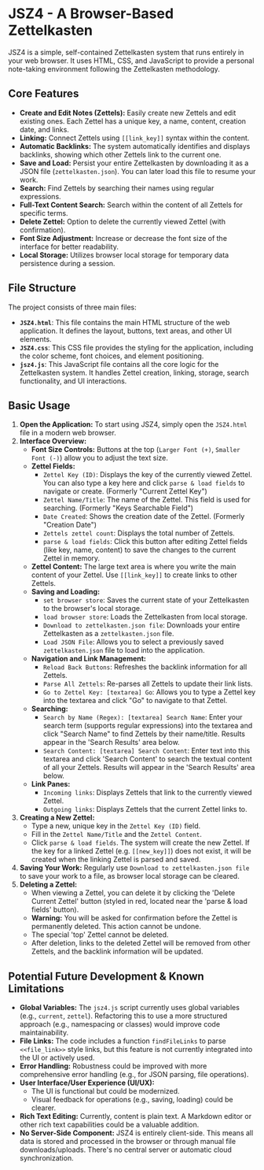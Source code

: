 # JSZ4 - A Browser-Based Zettelkasten

JSZ4 is a simple, self-contained Zettelkasten system that runs entirely in your web browser. It uses HTML, CSS, and JavaScript to provide a personal note-taking environment following the Zettelkasten methodology.

## Core Features

*   **Create and Edit Notes (Zettels):** Easily create new Zettels and edit existing ones. Each Zettel has a unique key, a name, content, creation date, and links.
*   **Linking:** Connect Zettels using `[[link_key]]` syntax within the content.
*   **Automatic Backlinks:** The system automatically identifies and displays backlinks, showing which other Zettels link to the current one.
*   **Save and Load:** Persist your entire Zettelkasten by downloading it as a JSON file (`zettelkasten.json`). You can later load this file to resume your work.
*   **Search:** Find Zettels by searching their names using regular expressions.
*   **Full-Text Content Search:** Search within the content of all Zettels for specific terms.
*   **Delete Zettel:** Option to delete the currently viewed Zettel (with confirmation).
*   **Font Size Adjustment:** Increase or decrease the font size of the interface for better readability.
*   **Local Storage:** Utilizes browser local storage for temporary data persistence during a session.

## File Structure

The project consists of three main files:

*   **`JSZ4.html`**: This file contains the main HTML structure of the web application. It defines the layout, buttons, text areas, and other UI elements.
*   **`JSZ4.css`**: This CSS file provides the styling for the application, including the color scheme, font choices, and element positioning.
*   **`jsz4.js`**: This JavaScript file contains all the core logic for the Zettelkasten system. It handles Zettel creation, linking, storage, search functionality, and UI interactions.

## Basic Usage

1.  **Open the Application:** To start using JSZ4, simply open the `JSZ4.html` file in a modern web browser.
2.  **Interface Overview:**
    *   **Font Size Controls:** Buttons at the top (`Larger Font (+)`, `Smaller Font (-)`) allow you to adjust the text size.
    *   **Zettel Fields:**
        *   `Zettel Key (ID)`: Displays the key of the currently viewed Zettel. You can also type a key here and click `parse & load fields` to navigate or create. (Formerly "Current Zettel Key")
        *   `Zettel Name/Title`: The name of the Zettel. This field is used for searching. (Formerly "Keys Searchable Field")
        *   `Date Created`: Shows the creation date of the Zettel. (Formerly "Creation Date")
        *   `Zettels zettel count`: Displays the total number of Zettels.
        *   `parse & load fields`: Click this button after editing Zettel fields (like key, name, content) to save the changes to the current Zettel in memory.
    *   **Zettel Content:** The large text area is where you write the main content of your Zettel. Use `[[link_key]]` to create links to other Zettels.
    *   **Saving and Loading:**
        *   `set browser store`: Saves the current state of your Zettelkasten to the browser's local storage.
        *   `load browser store`: Loads the Zettelkasten from local storage.
        *   `Download to zettelkasten.json file`: Downloads your entire Zettelkasten as a `zettelkasten.json` file.
        *   `Load JSON File`: Allows you to select a previously saved `zettelkasten.json` file to load into the application.
    *   **Navigation and Link Management:**
        *   `Reload Back Buttons`: Refreshes the backlink information for all Zettels.
        *   `Parse All Zettels`: Re-parses all Zettels to update their link lists.
        *   `Go to Zettel Key: [textarea] Go`: Allows you to type a Zettel key into the textarea and click "Go" to navigate to that Zettel.
    *   **Searching:**
        *   `Search by Name (Regex): [textarea] Search Name`: Enter your search term (supports regular expressions) into the textarea and click "Search Name" to find Zettels by their name/title. Results appear in the 'Search Results' area below.
        *   `Search Content: [textarea] Search Content`: Enter text into this textarea and click 'Search Content' to search the textual content of all your Zettels. Results will appear in the 'Search Results' area below.
    *   **Link Panes:**
        *   `Incoming links`: Displays Zettels that link to the currently viewed Zettel.
        *   `Outgoing links`: Displays Zettels that the current Zettel links to.
3.  **Creating a New Zettel:**
    *   Type a new, unique key in the `Zettel Key (ID)` field.
    *   Fill in the `Zettel Name/Title` and the `Zettel Content`.
    *   Click `parse & load fields`. The system will create the new Zettel. If the key for a linked Zettel (e.g. `[[new_key]]`) does not exist, it will be created when the linking Zettel is parsed and saved.
4.  **Saving Your Work:** Regularly use `Download to zettelkasten.json file` to save your work to a file, as browser local storage can be cleared.
5.  **Deleting a Zettel:**
    *   When viewing a Zettel, you can delete it by clicking the 'Delete Current Zettel' button (styled in red, located near the 'parse & load fields' button).
    *   **Warning:** You will be asked for confirmation before the Zettel is permanently deleted. This action cannot be undone.
    *   The special 'top' Zettel cannot be deleted.
    *   After deletion, links to the deleted Zettel will be removed from other Zettels, and the backlink information will be updated.

## Potential Future Development & Known Limitations

*   **Global Variables:** The `jsz4.js` script currently uses global variables (e.g., `current`, `zettel`). Refactoring this to use a more structured approach (e.g., namespacing or classes) would improve code maintainability.
*   **File Links:** The code includes a function `findFileLinks` to parse `<<file_link>>` style links, but this feature is not currently integrated into the UI or actively used.
*   **Error Handling:** Robustness could be improved with more comprehensive error handling (e.g., for JSON parsing, file operations).
*   **User Interface/User Experience (UI/UX):**
    *   The UI is functional but could be modernized.
    *   Visual feedback for operations (e.g., saving, loading) could be clearer.
*   **Rich Text Editing:** Currently, content is plain text. A Markdown editor or other rich text capabilities could be a valuable addition.
*   **No Server-Side Component:** JSZ4 is entirely client-side. This means all data is stored and processed in the browser or through manual file downloads/uploads. There's no central server or automatic cloud synchronization.
